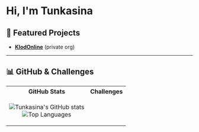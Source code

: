 # Hi, I'm Tunkasina
## 🚀 Featured Projects
- **[KlodOnline](https://www.klod-online.com/)** (private org)
---
## 📊 GitHub & Challenges
<div align="center">
<table>
<tr>
<th>GitHub Stats</th>
<th>Challenges</th>
</tr>
<tr>
<td align="center">

![Tunkasina's GitHub stats](https://github-readme-stats.vercel.app/api?username=Tunkasina&show_icons=true)  
![Top Languages](https://github-readme-stats.vercel.app/api/top-langs/?username=Tunkasina&layout=donut-vertical)  

</td>
<td align="center">
</td>
</tr>
</table>

</div>
